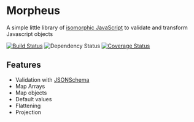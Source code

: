 # Morpheus
A simple little library of [isomorphic JavaScript](http://nerds.airbnb.com/isomorphic-javascript-future-web-apps/) to validate and transform Javascript objects

[![Build Status](https://travis-ci.org/nmehta6/morpheus.svg)](https://travis-ci.org/nmehta6/morpheus)
![Dependency Status](https://david-dm.org/nmehta6/morpheus.svg)
[![Coverage Status](https://coveralls.io/repos/nmehta6/morpheus/badge.svg?branch=master&service=github)](https://coveralls.io/github/nmehta6/morpheus?branch=master)

## Features

- Validation with [JSONSchema](http://json-schema.org/)
- Map Arrays
- Map objects
- Default values
- Flattening
- Projection
